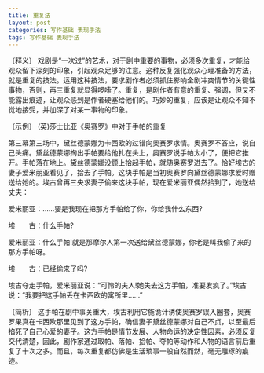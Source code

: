 ```yaml
---
title: 重复法
layout: post
categories: 写作基础 表现手法
tags: 写作基础 表现手法
---
```


〔释义〕 戏剧是“一次过”的艺术，对于剧中重要的事物，必须多次重复，才能给观众留下深刻的印象，引起观众足够的注意。这种反复强化观众心理准备的方法，就是重复的技法。运用这种技法，要求剧作者必须抓住影响全剧冲突情节的关键性事物，否则，再三重复就显得啰嗦了。重复，是剧作者有意的重复、强调，但又不能露出痕迹，让观众感到是作者硬塞给他们的。巧妙的重复，应该是让观众不知不觉地接受，并加深了对某一事物的印象。

〔示例〕 (英)莎士比亚《奥赛罗》中对于手帕的重复

第三幕第三场中，黛丝德蒙娜为卡西欧的过错向奥赛罗求情。奥赛罗不答应，说自己头痛。黛丝德蒙娜掏出手帕要给他扎在头上，奥赛罗说手帕太小了，便把它推开。手帕落在地上。黛丝德蒙娜没顾上拾起手帕，就随奥赛罗进去了。恰好埃古的妻子爱米丽亚看见了，拾去了手帕。这块手帕是当初奥赛罗向黛丝德蒙娜求爱时赠送给她的。埃古曾再三央求妻子偷来这块手帕，现在爱米丽亚偶然拾到了，她送给丈夫：

爱米丽亚：……要是我现在把那方手帕给了你，你给我什么东西?

埃　　古：什么手帕?

爱米丽亚：什么手帕!就是那摩尔人第一次送给黛丝德蒙娜，你老是叫我偷了来的那方手帕呀。

埃　　古：已经偷来了吗?

埃古夺走手帕，爱米丽亚说：“可怜的夫人!她失去这方手帕，准要发疯了。”埃古说：“我要把这手帕丢在卡西欧的寓所里……”

〔简析〕 这手帕在剧中事关重大，埃古利用它施诡计诱使奥赛罗误入圈套，奥赛罗果真在卡西欧那里见到了这方手帕，确信妻子黛丝德蒙娜对自己不贞，以至最后掐死了自己心爱的妻子。这方手帕是情节发展、人物命运的决定性因素，必须反复交代清楚，因此，剧作家通过取帕、落帕、拾帕、夺帕等动作和人物的语言前后重复了十次之多。而且，每次重复都仿佛是生活琐事一般自然而然，毫无雕琢的痕迹。 
